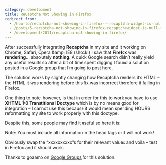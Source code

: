 ```yaml
---
category: development
title: ReCaptcha Not Showing in Firefox
redirect_from:
  - /how-to/recaptcha-not-showing-in-firefox-–-recaptcha-widget-is-null-–-firefox-recaptcha-error/
  - /posts/5-recaptcha-not-showing-in-firefox-recaptchawidget-is-null-firefox-recaptcha-error/
  - /development/2011/recaptcha-not-showing-in-firefox/
---
```


<p>After successfully integrating <strong>Recaptcha</strong> in my site and it working on Chrome, Safari, Opera &amp;amp; IE8 (shock!) I saw that <strong>Firefox</strong> was <strong>rendering</strong>&hellip; absolutely <strong>nothing</strong>. A quick Google search didn&rsquo;t really yield any useful results so after a bit of time spent digging I found a solution posted in a Google group that I&rsquo;m going to post here.</p>

<p>The solution works by slightly changing how Recaptcha renders it&rsquo;s HTML &ndash; the HTML it <em>was</em>&nbsp;rendering before this fix was incorrect therefore it failing in Firefox.</p>

<p>One thing to note, however, is that in order for this to work you have to use <strong>XHTML 1:0 Transtitional Doctype</strong> which is by no means good for integration &ndash; I cannot use this because it would mean spending HOURS reformatting my site to work properly with this doctype.</p>

<p>Despite this, some people may find it useful so here it is:</p>

<p><span class="disport">Note:&nbsp;You must&nbsp;include all information in the head&nbsp;tags or it will not work!</span></p>

<p><script src="https://gist.github.com/maxmumford/7694999.js"></script></p>

<p>Obviously swap the &ldquo;xxxxxxxxxx&rdquo;s for their relevant values and voila &ndash; test in Firefox and it should work.</p>

<p>Thanks to goaamb on <a href="http://groups.google.com/group/recaptcha/browse_thread/thread/ba9bc8cf13bd8e3b">Google Groups</a> for this solution.</p>
